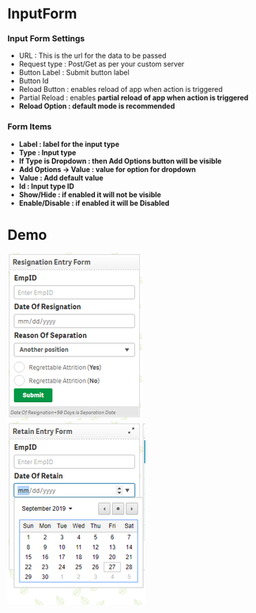 # InputForm
<h3>
Input Form Settings
</h3>
<ul>
	<li>URL : This is the url for the data to be passed</li>
	<li>Request type : Post/Get as per your custom server</li>
	<li>Button Label : Submit button label</li>
	<li>Button Id</li>
	<li>Reload Button : enables reload of app when action is triggered</li>
	<li>Partial Reload : enables <b>partial<b> reload of app when action is triggered</li>
	<li>Reload Option : default mode is recommended</li>
</ul>

<h3>
Form Items
</h3>
<ul>
	<li>Label : label for the input type</li>
	<li>Type : Input type</li>
	<li>If Type is Dropdown : then Add Options button will be visible</li>
	<li>Add Options -> Value : value for option for dropdown</li>
	<li>Value : Add default value</li>
	<li>Id : Input type ID</li>
	<li>Show/Hide : if enabled it will not be visible</li>
	<li>Enable/Disable : if enabled it will be Disabled</li>
</ul>
<h1>Demo</h1>
<img src="./Resignation.PNG">
<img src="./retain.PNG">
